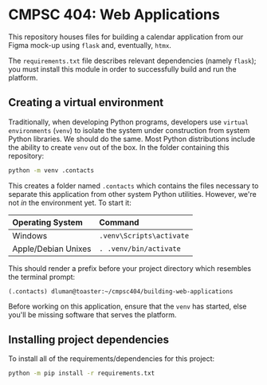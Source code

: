 # CMPSC 404: Web Applications

This repository houses files for building a calendar application from our Figma mock-up using `flask` and, eventually,
`htmx`.

The `requirements.txt` file describes relevant dependencies (namely `flask`); you must install this module in order
to successfully build and run the platform.

## Creating a virtual environment

Traditionally, when developing Python programs, developers use `virtual environments` (`venv`) to isolate the system under
construction from system Python libraries. We should do the same. Most Python distributions include the ability
to create `venv` out of the box. In the folder containing this repository:
```bash
python -m venv .contacts
```
This creates a folder named `.contacts` which contains the files necessary to separate this application from other system
Python utilities. However, we're not _in_ the environment yet. To start it:

|Operating System |Command |
|:----------------|:-------|
|Windows          |`.venv\Scripts\activate`|
|Apple/Debian Unixes |`. .venv/bin/activate`|

This should render a prefix before your project directory which resembles the terminal prompt:
```
(.contacts) dluman@toaster:~/cmpsc404/building-web-applications
```
Before working on this application, ensure that the `venv` has started, else you'll be missing software that serves the platform.
## Installing project dependencies

To install all of the requirements/dependencies for this project:
```bash
python -m pip install -r requirements.txt
```
